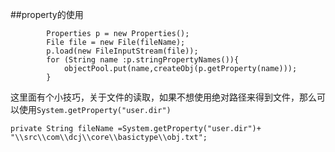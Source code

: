 ##property的使用
```
		Properties p = new Properties();
		File file = new File(fileName);
		p.load(new FileInputStream(file));
		for (String name :p.stringPropertyNames()){
			objectPool.put(name,createObj(p.getProperty(name)));
		}
```
这里面有个小技巧，关于文件的读取，如果不想使用绝对路径来得到文件，那么可以使用`System.getProperty("user.dir")`
```
private String fileName =System.getProperty("user.dir")+ "\\src\\com\\dcj\\core\\basictype\\obj.txt";
```

